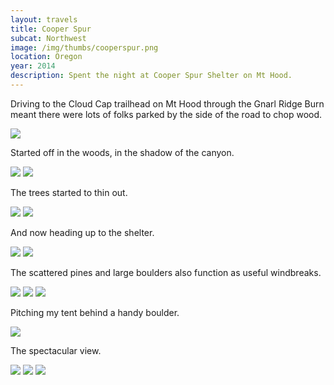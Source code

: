 ```yaml
---
layout: travels
title: Cooper Spur
subcat: Northwest 
image: /img/thumbs/cooperspur.png
location: Oregon 
year: 2014
description: Spent the night at Cooper Spur Shelter on Mt Hood.
---
```


Driving to the Cloud Cap trailhead on Mt Hood through the Gnarl Ridge Burn meant there were lots of folks parked by the side of the road to chop wood.  

<img src="https://jenner.smugmug.com/Cooper-Spur/i-M4ThRZx/0/L/IMG_2223-L.jpg">

Started off in the woods, in the shadow of the canyon.

<img src="https://jenner.smugmug.com/Cooper-Spur/i-2wwdQXL/0/L/DSCF2316-L.jpg">

<img src="https://jenner.smugmug.com/Cooper-Spur/i-GnvkGXL/0/L/DSCF2321-L.jpg">

The trees started to thin out.

<img src="https://jenner.smugmug.com/Cooper-Spur/i-436KMCm/0/L/DSCF2342-L.jpg">

<img src="https://jenner.smugmug.com/Cooper-Spur/i-w8n93gj/0/L/DSCF2343-L.jpg">

And now heading up to the shelter. 

<img src="https://jenner.smugmug.com/Cooper-Spur/i-w9BJD7H/0/L/DSCF2341-L.jpg">

<img src="https://jenner.smugmug.com/Cooper-Spur/i-s24Q9FR/0/L/DSCF2326-L.jpg">

The scattered pines and large boulders also function as useful windbreaks.

<img src="https://jenner.smugmug.com/Cooper-Spur/i-nCv4mQH/0/L/IMG_2216-L.jpg">

<img src="https://jenner.smugmug.com/Cooper-Spur/i-M3Zhdds/0/L/IMG_2217-L.jpg">

<img src="https://jenner.smugmug.com/Cooper-Spur/i-2xgrxLr/0/L/IMG_2218-L.jpg">

Pitching my tent behind a handy boulder.

<img src="https://jenner.smugmug.com/Cooper-Spur/i-2CL49TF/0/L/DSCF2328-L.jpg">

The spectacular view.

<img src="https://jenner.smugmug.com/Cooper-Spur/i-cVmD4vS/0/L/DSCF2333-L.jpg">

<img src="https://jenner.smugmug.com/Cooper-Spur/i-NnTxdW2/0/L/DSCF2338-L.jpg">

<img src="https://jenner.smugmug.com/Cooper-Spur/i-vX3JSp5/0/L/DSCF2340-L.jpg">

